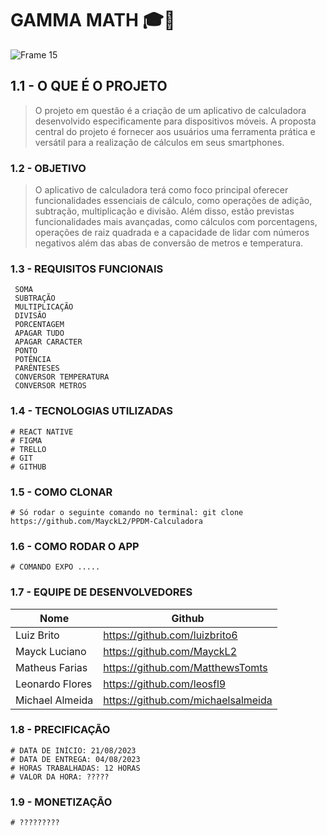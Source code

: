 # GAMMA MATH 🎓🎯
![Frame 15](https://github.com/MayckL2/PPDM-Calculadora/assets/112624030/25916d9f-dd62-4037-9ff1-6aa0ad0830dc)

##   1.1 - O QUE É O PROJETO

> O projeto em questão é a criação de um aplicativo de calculadora desenvolvido especificamente para dispositivos móveis. A proposta central do projeto é fornecer aos usuários uma ferramenta prática e versátil para a realização de cálculos em seus smartphones.


###   1.2 - OBJETIVO 

> O aplicativo de calculadora terá como foco principal oferecer funcionalidades essenciais de cálculo, como operações de adição, subtração, multiplicação e divisão. Além disso, estão previstas funcionalidades mais avançadas, como cálculos com porcentagens, operações de raiz quadrada e a capacidade de lidar com números negativos além das abas de conversão de metros e temperatura. 


###   1.3 - REQUISITOS FUNCIONAIS  
     SOMA  
     SUBTRAÇÃO  
     MULTIPLICAÇÃO  
     DIVISÃO 
     PORCENTAGEM   
     APAGAR TUDO 
     APAGAR CARACTER
     PONTO 
     POTÊNCIA
     PARÊNTESES
     CONVERSOR TEMPERATURA
     CONVERSOR METROS



###   1.4 - TECNOLOGIAS UTILIZADAS




    # REACT NATIVE
    # FIGMA 
    # TRELLO 
    # GIT 
    # GITHUB


###   1.5 - COMO CLONAR 
    
    # Só rodar o seguinte comando no terminal: git clone https://github.com/MayckL2/PPDM-Calculadora


###   1.6 - COMO RODAR O APP 
    
    # COMANDO EXPO .....


###   1.7 - EQUIPE DE DESENVOLVEDORES 
    
| Nome | Github |
|------|------|
| Luiz Brito  | https://github.com/luizbrito6
| Mayck Luciano | https://github.com/MayckL2
| Matheus Farias | https://github.com/MatthewsTomts
| Leonardo Flores | https://github.com/leosfl9
| Michael Almeida | https://github.com/michaelsalmeida




###   1.8 - PRECIFICAÇÃO 

    # DATA DE INÍCIO: 21/08/2023
    # DATA DE ENTREGA: 04/08/2023
    # HORAS TRABALHADAS: 12 HORAS 
    # VALOR DA HORA: ?????

###   1.9 - MONETIZAÇÃO 

    # ?????????



    
  
